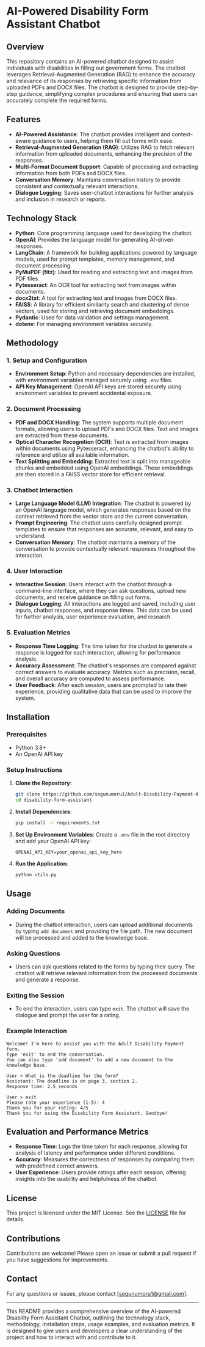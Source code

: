 # AI-Powered Disability Form Assistant Chatbot

## Overview
This repository contains an AI-powered chatbot designed to assist individuals with disabilities in filling out government forms. The chatbot leverages Retrieval-Augmented Generation (RAG) to enhance the accuracy and relevance of its responses by retrieving specific information from uploaded PDFs and DOCX files. The chatbot is designed to provide step-by-step guidance, simplifying complex procedures and ensuring that users can accurately complete the required forms.

## Features
- **AI-Powered Assistance**: The chatbot provides intelligent and context-aware guidance to users, helping them fill out forms with ease.
- **Retrieval-Augmented Generation (RAG)**: Utilizes RAG to fetch relevant information from uploaded documents, enhancing the precision of the responses.
- **Multi-Format Document Support**: Capable of processing and extracting information from both PDFs and DOCX files.
- **Conversation Memory**: Maintains conversation history to provide consistent and contextually relevant interactions.
- **Dialogue Logging**: Saves user-chatbot interactions for further analysis and inclusion in research or reports.

## Technology Stack
- **Python**: Core programming language used for developing the chatbot.
- **OpenAI**: Provides the language model for generating AI-driven responses.
- **LangChain**: A framework for building applications powered by language models, used for prompt templates, memory management, and document processing.
- **PyMuPDF (fitz)**: Used for reading and extracting text and images from PDF files.
- **Pytesseract**: An OCR tool for extracting text from images within documents.
- **docx2txt**: A tool for extracting text and images from DOCX files.
- **FAISS**: A library for efficient similarity search and clustering of dense vectors, used for storing and retrieving document embeddings.
- **Pydantic**: Used for data validation and settings management.
- **dotenv**: For managing environment variables securely.

## Methodology

### 1. **Setup and Configuration**
   - **Environment Setup**: Python and necessary dependencies are installed, with environment variables managed securely using `.env` files.
   - **API Key Management**: OpenAI API keys are stored securely using environment variables to prevent accidental exposure.

### 2. **Document Processing**
   - **PDF and DOCX Handling**: The system supports multiple document formats, allowing users to upload PDFs and DOCX files. Text and images are extracted from these documents.
   - **Optical Character Recognition (OCR)**: Text is extracted from images within documents using Pytesseract, enhancing the chatbot's ability to reference and utilize all available information.
   - **Text Splitting and Embedding**: Extracted text is split into manageable chunks and embedded using OpenAI embeddings. These embeddings are then stored in a FAISS vector store for efficient retrieval.

### 3. **Chatbot Interaction**
   - **Large Language Model (LLM) Integration**: The chatbot is powered by an OpenAI language model, which generates responses based on the context retrieved from the vector store and the current conversation.
   - **Prompt Engineering**: The chatbot uses carefully designed prompt templates to ensure that responses are accurate, relevant, and easy to understand.
   - **Conversation Memory**: The chatbot maintains a memory of the conversation to provide contextually relevant responses throughout the interaction.

### 4. **User Interaction**
   - **Interactive Session**: Users interact with the chatbot through a command-line interface, where they can ask questions, upload new documents, and receive guidance on filling out forms.
   - **Dialogue Logging**: All interactions are logged and saved, including user inputs, chatbot responses, and response times. This data can be used for further analysis, user experience evaluation, and research.

### 5. **Evaluation Metrics**
   - **Response Time Logging**: The time taken for the chatbot to generate a response is logged for each interaction, allowing for performance analysis.
   - **Accuracy Assessment**: The chatbot's responses are compared against correct answers to evaluate accuracy. Metrics such as precision, recall, and overall accuracy are computed to assess performance.
   - **User Feedback**: After each session, users are prompted to rate their experience, providing qualitative data that can be used to improve the system.

## Installation

### Prerequisites
- Python 3.8+
- An OpenAI API key

### Setup Instructions
1. **Clone the Repository**:
   ```bash
   git clone https://github.com/segunumoru1/Adult-Disability-Payment-Assistant-Chatbot.git
   cd disability-form-assistant
   ```

2. **Install Dependencies**:
   ```bash
   pip install -r requirements.txt
   ```

3. **Set Up Environment Variables**:
   Create a `.env` file in the root directory and add your OpenAI API key:
   ```env
   OPENAI_API_KEY=your_openai_api_key_here
   ```

4. **Run the Application**:
   ```bash
   python utils.py
   ```

## Usage

### Adding Documents
- During the chatbot interaction, users can upload additional documents by typing `add document` and providing the file path. The new document will be processed and added to the knowledge base.

### Asking Questions
- Users can ask questions related to the forms by typing their query. The chatbot will retrieve relevant information from the processed documents and generate a response.

### Exiting the Session
- To end the interaction, users can type `exit`. The chatbot will save the dialogue and prompt the user for a rating.

### Example Interaction
```plaintext
Welcome! I'm here to assist you with the Adult Disability Payment form.
Type 'exit' to end the conversation.
You can also type 'add document' to add a new document to the knowledge base.

User > What is the deadline for the form?
Assistant: The deadline is on page 3, section 2.
Response time: 2.5 seconds

User > exit
Please rate your experience (1-5): 4
Thank you for your rating: 4/5
Thank you for using the Disability Form Assistant. Goodbye!
```

## Evaluation and Performance Metrics
- **Response Time**: Logs the time taken for each response, allowing for analysis of latency and performance under different conditions.
- **Accuracy**: Measures the correctness of responses by comparing them with predefined correct answers.
- **User Experience**: Users provide ratings after each session, offering insights into the usability and helpfulness of the chatbot.

## License
This project is licensed under the MIT License. See the [LICENSE](LICENSE) file for details.

## Contributions
Contributions are welcome! Please open an issue or submit a pull request if you have suggestions for improvements.

## Contact
For any questions or issues, please contact [segunumoru1@gmail.com].

---

This README provides a comprehensive overview of the AI-powered Disability Form Assistant Chatbot, outlining the technology stack, methodology, installation steps, usage examples, and evaluation metrics. It is designed to give users and developers a clear understanding of the project and how to interact with and contribute to it.
